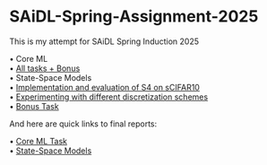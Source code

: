 # SAiDL-Spring-Assignment-2025
This is my attempt for SAiDL Spring Induction 2025

• Core ML  
   • [All tasks + Bonus](Core-ML/main.ipynb)    
• State-Space Models  
   • [Implementation and evaluation of S4 on sCIFAR10](State-Space-Models/s4_scifar10_2.ipynb)  
   • [Experimenting with different discretization schemes](State-Space-Models/s4_scifar10_3.ipynb)  
   • [Bonus Task]()    

And here are quick links to final reports:

• [Core ML Task]()  
• [State-Space Models]()
